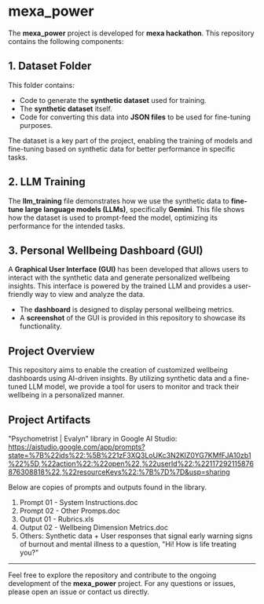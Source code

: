 # mexa_power

The **mexa_power** project is developed for **mexa hackathon**. This repository contains the following components:

## 1. Dataset Folder

This folder contains:

- Code to generate the **synthetic dataset** used for training.
- The **synthetic dataset** itself.
- Code for converting this data into **JSON files** to be used for fine-tuning purposes.

The dataset is a key part of the project, enabling the training of models and fine-tuning based on synthetic data for better performance in specific tasks.

## 2. LLM Training

The **llm_training** file demonstrates how we use the synthetic data to **fine-tune large language models (LLMs)**, specifically **Gemini**. This file shows how the dataset is used to prompt-feed the model, optimizing its performance for the intended tasks.

## 3. Personal Wellbeing Dashboard (GUI)

A **Graphical User Interface (GUI)** has been developed that allows users to interact with the synthetic data and generate personalized wellbeing insights. This interface is powered by the trained LLM and provides a user-friendly way to view and analyze the data.

- The **dashboard** is designed to display personal wellbeing metrics.
- A **screenshot** of the GUI is provided in this repository to showcase its functionality.

## Project Overview

This repository aims to enable the creation of customized wellbeing dashboards using AI-driven insights. By utilizing synthetic data and a fine-tuned LLM model, we provide a tool for users to monitor and track their wellbeing in a personalized manner.

## Project Artifacts

"Psychometrist | Evalyn" library in Google AI Studio:
https://aistudio.google.com/app/prompts?state=%7B%22ids%22:%5B%221zF3XQ3LoUKc3N2KlZ0YG7KMfFJA10zb1%22%5D,%22action%22:%22open%22,%22userId%22:%22117292115876876308818%22,%22resourceKeys%22:%7B%7D%7D&usp=sharing

Below are copies of prompts and outputs found in the library.
1. Prompt 01 - System Instructions.doc
2. Prompt 02 - Other Promps.doc
3. Output 01 - Rubrics.xls
4. Output 02 - Wellbeing Dimension Metrics.doc
5. Others: Synthetic data + User responses that signal early warning signs of burnout and mental illness to a question, "Hi! How is life treating you?"
   
---

Feel free to explore the repository and contribute to the ongoing development of the **mexa_power** project. For any questions or issues, please open an issue or contact us directly.




